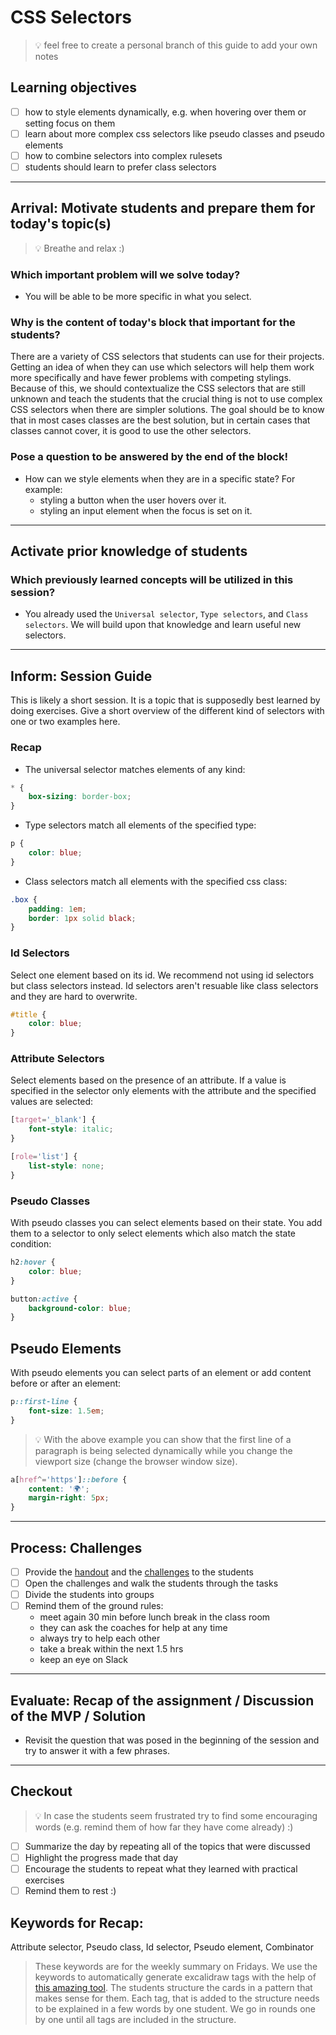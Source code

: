 # CSS Selectors

> 💡 feel free to create a personal branch of this guide to add your own notes

## Learning objectives

- [ ] how to style elements dynamically, e.g. when hovering over them or setting focus on them
- [ ] learn about more complex css selectors like pseudo classes and pseudo elements
- [ ] how to combine selectors into complex rulesets
- [ ] students should learn to prefer class selectors

---

## Arrival: Motivate students and prepare them for today's topic(s)

> 💡 Breathe and relax :)

### Which important problem will we solve today?

- You will be able to be more specific in what you select.

### Why is the content of today's block that important for the students?

There are a variety of CSS selectors that students can use for their projects. Getting an idea of
when they can use which selectors will help them work more specifically and have fewer problems with
competing stylings. Because of this, we should contextualize the CSS selectors that are still
unknown and teach the students that the crucial thing is not to use complex CSS selectors when there
are simpler solutions. The goal should be to know that in most cases classes are the best solution,
but in certain cases that classes cannot cover, it is good to use the other selectors.

### Pose a question to be answered by the end of the block!

- How can we style elements when they are in a specific state? For example:
  - styling a button when the user hovers over it.
  - styling an input element when the focus is set on it.

---

## Activate prior knowledge of students

### Which previously learned concepts will be utilized in this session?

- You already used the `Universal selector`, `Type selectors`, and `Class selectors`. We will build
  upon that knowledge and learn useful new selectors.

---

## Inform: Session Guide

This is likely a short session. It is a topic that is supposedly best learned by doing exercises.
Give a short overview of the different kind of selectors with one or two examples here.

### Recap

- The universal selector matches elements of any kind:

```css
* {
	box-sizing: border-box;
}
```

- Type selectors match all elements of the specified type:

```css
p {
	color: blue;
}
```

- Class selectors match all elements with the specified css class:

```css
.box {
	padding: 1em;
	border: 1px solid black;
}
```

### Id Selectors

Select one element based on its id. We recommend not using id selectors but class selectors instead.
Id selectors aren't resuable like class selectors and they are hard to overwrite.

```css
#title {
	color: blue;
}
```

### Attribute Selectors

Select elements based on the presence of an attribute. If a value is specified in the selector only
elements with the attribute and the specified values are selected:

```css
[target='_blank'] {
	font-style: italic;
}
```

```css
[role='list'] {
	list-style: none;
}
```

### Pseudo Classes

With pseudo classes you can select elements based on their state. You add them to a selector to only
select elements which also match the state condition:

```css
h2:hover {
	color: blue;
}
```

```css
button:active {
	background-color: blue;
}
```

## Pseudo Elements

With pseudo elements you can select parts of an element or add content before or after an element:

```css
p::first-line {
	font-size: 1.5em;
}
```

> 💡 With the above example you can show that the first line of a paragraph is being selected
> dynamically while you change the viewport size (change the browser window size).

```css
a[href^='https']::before {
	content: '🌍';
	margin-right: 5px;
}
```

---

## Process: Challenges

- [ ] Provide the [handout](css-selectors.md) and the [challenges](challenges-css-selectors.md) to
      the students
- [ ] Open the challenges and walk the students through the tasks
- [ ] Divide the students into groups
- [ ] Remind them of the ground rules:
  - meet again 30 min before lunch break in the class room
  - they can ask the coaches for help at any time
  - always try to help each other
  - take a break within the next 1.5 hrs
  - keep an eye on Slack

---

## Evaluate: Recap of the assignment / Discussion of the MVP / Solution

- Revisit the question that was posed in the beginning of the session and try to answer it with a
  few phrases.

---

## Checkout

> 💡 In case the students seem frustrated try to find some encouraging words (e.g. remind them of
> how far they have come already) :)

- [ ] Summarize the day by repeating all of the topics that were discussed
- [ ] Highlight the progress made that day
- [ ] Encourage the students to repeat what they learned with practical exercises
- [ ] Remind them to rest :)

## Keywords for Recap:

Attribute selector, Pseudo class, Id selector, Pseudo element, Combinator

> These keywords are for the weekly summary on Fridays. We use the keywords to automatically
> generate excalidraw tags with the help of
> [this amazing tool](https://github.com/F-Kirchhoff/tag-cloud-generator). The students structure
> the cards in a pattern that makes sense for them. Each tag, that is added to the structure needs
> to be explained in a few words by one student. We go in rounds one by one until all tags are
> included in the structure.
